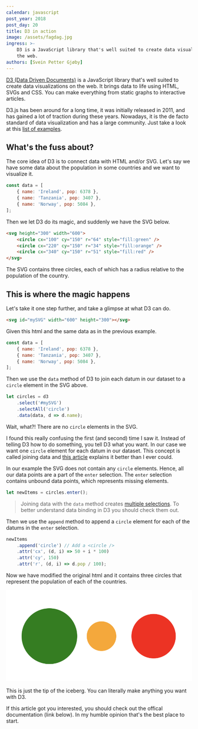 ```yaml
---
calendar: javascript
post_year: 2018
post_day: 20
title: D3 in action
image: /assets/fagdag.jpg
ingress: >-
    D3 is a JavaScript library that's well suited to create data visualizations on
    the web.
authors: [Svein Petter Gjøby]
---
```


[D3 (Data Driven Documents)](https://d3js.org/) is a JavaScript library that's well suited to create data visualizations on the web. It brings data to life using HTML, SVGs and CSS. You can make everything from static graphs to interactive articles.

D3.js has been around for a long time, it was initially released in 2011, and has gained a lot of traction during these years. Nowadays, it is the de facto standard of data visualization and has a large community. Just take a look at this [list of examples](https://github.com/d3/d3/wiki/Gallery).

## What's the fuss about?

The core idea of D3 is to connect data with HTML and/or SVG. Let's say we have some data about the population in some countries and we want to visualize it.

```js
const data = [
    { name: 'Ireland', pop: 6378 },
    { name: 'Tanzania', pop: 3407 },
    { name: 'Norway', pop: 5084 },
];
```

Then we let D3 do its magic, and suddenly we have the SVG below.

```html
<svg height="300" width="600">
    <circle cx="100" cy="150" r="64" style="fill:green" />
    <circle cx="220" cy="150" r="34" style="fill:orange" />
    <circle cx="340" cy="150" r="51" style="fill:red" />
</svg>
```

The SVG contains three circles, each of which has a radius relative to the population of the country.

## This is where the magic happens

Let's take it one step further, and take a glimpse at what D3 can do.

```html
<svg id="mySVG" width="600" height="300"></svg>
```

Given this html and the same data as in the previous example.

```js
const data = [
    { name: 'Ireland', pop: 6378 },
    { name: 'Tanzania', pop: 3407 },
    { name: 'Norway', pop: 5084 },
];
```

Then we use the `data` method of D3 to join each datum in our dataset to a `circle` element in the SVG above.

```js
let circles = d3
    .select('#mySVG')
    .selectAll('circle')
    .data(data, d => d.name);
```

Wait, what?! There are no `circle` elements in the SVG.

I found this really confusing the first (and second) time I saw it. Instead of telling D3 how to do something, you tell D3 what you want. In our case we want one `circle` element for each datum in our dataset. This concept is called joining data and [this article](https://bost.ocks.org/mike/join/) explains it better than I ever could.

In our example the SVG does not contain any `circle` elements. Hence, all our data points are a part of the `enter` selection. The `enter` selection contains unbound data points, which represents missing elements.

```js
let newItems = circles.enter();
```

> Joining data with the `data` method creates [multiple selections](https://github.com/d3/d3-selection/blob/master/README.md#joining-data). To better understand data binding in D3 you should check them out.

Then we use the `append` method to append a `circle` element for each of the datums in the `enter` selection.

```js
newItems
    .append('circle') // Add a <circle />
    .attr('cx', (d, i) => 50 + i * 100)
    .attr('cy', 150)
    .attr('r', (d, i) => d.pop / 100);
```

Now we have modified the original html and it contains three circles that represent the population of each of the countries.

<img src="https://raw.githubusercontent.com/bekk/intro-til-d3/master/img/slides/svg-example.png" />

This is just the tip of the iceberg. You can literally make anything you want with D3.

If this article got you interested, you should check out the offical documentation (link below). In my humble opinion that's the best place to start.
